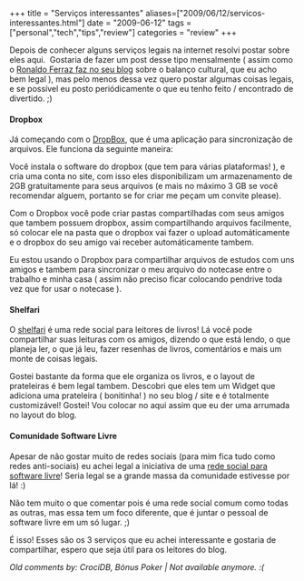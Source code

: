 +++
title = "Serviços interessantes"
aliases=["2009/06/12/servicos-interessantes.html"]
date = "2009-06-12"
tags = ["personal","tech","tips","review"]
categories = "review"
+++

Depois de conhecer alguns serviços legais na internet resolvi postar sobre eles aqui.  Gostaria de fazer um post desse tipo mensalmente ( assim como o [Ronaldo Ferraz faz no seu blog](http://logbr.reflectivesurface.com "Blog do Ronaldo Ferraz") sobre o balanço cultural, que eu acho bem legal ), mas pelo menos dessa vez quero postar algumas coisas legais, e se possível eu posto periódicamente o que eu tenho feito / encontrado de divertido. ;)

#### Dropbox

Já começando com o [DropBox](https://www.getdropbox.com), que é
uma aplicação para sincronização de arquivos. Ele funciona da seguinte
maneira:

Você instala o software do dropbox (que tem para várias plataformas!
), e cria uma conta no site, com isso eles disponibilizam um
armazenamento de 2GB gratuitamente para seus arquivos (e mais no
máximo 3 GB se você recomendar alguem, portanto se for criar me peçam
um convite please).

Com o Dropbox você pode criar pastas compartilhadas com seus amigos
que tambem possuem dropbox, assim compartilhando arquivos facilmente,
só colocar ele na pasta que o dropbox vai fazer o upload
automáticamente e o dropbox do seu amigo vai receber automáticamente
tambem.

Eu estou usando o Dropbox para compartilhar arquivos de estudos com
uns amigos e tambem para sincronizar o meu arquivo do notecase entre o
trabalho e minha casa ( assim não preciso ficar colocando pendrive
toda vez que for usar o notecase ).

#### Shelfari

O [shelfari](http://www.shelfari.com/pothix "Shelfari") é uma rede
social para leitores de livros! Lá você pode compartilhar suas
leituras com os amigos, dizendo o que está lendo, o que planeja ler, o
que já leu, fazer resenhas de livros, comentários e mais um monte de
coisas legais.

Gostei bastante da forma que ele organiza os livros, e o layout de
prateleiras é bem legal tambem. Descobri que eles tem um Widget que
adiciona uma prateleira ( bonitinha! ) no seu blog / site e é
totalmente customizável! Gostei! Vou colocar no aqui assim que eu der
uma arrumada no layout do blog.

#### Comunidade Software Livre

Apesar de não gostar muito de redes sociais (para mim fica tudo como
redes anti-sociais) eu achei legal a iniciativa de uma
[rede social para software livre](http://softwarelivre.org/pothix "Software Livre")!
Seria legal se a grande massa da comunidade estivesse por lá!
:)

Não tem muito o que comentar pois é uma rede social comum como todas
as outras, mas essa tem um foco diferente, que é juntar o pessoal de
software livre em um só lugar. ;)

É isso! Esses são os 3 serviços que eu achei interessante e gostaria
de compartilhar, espero que seja útil para os leitores do blog.



_Old comments by: CrociDB, Bónus Poker | Not available anymore. :(_
